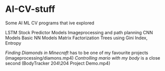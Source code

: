# AI-CV-stuff
Some AI ML CV programs that ive explored

LSTM Stock Predictor Models
Imageprocessing and path planning 
CNN Models
Basic NN Models
Matrix Factorization
Trees using Gini Index, Entropy

*Finding Diamonds in Minecraft* has to be one of my favourite projects (imageprocessing/diamons.mp4)
*Controlling mario with my body* is a close second (BodyTracker 204\204 Project Demo.mp4)